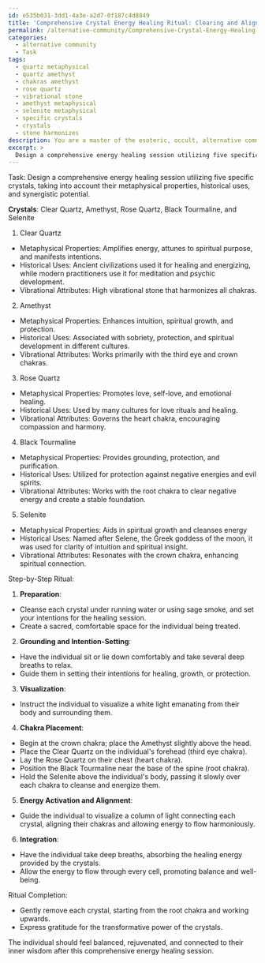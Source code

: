 ```yaml
---
id: e535b031-3dd1-4a3e-a2d7-0f187c4d8849
title: 'Comprehensive Crystal Energy Healing Ritual: Clearing and Aligning Chakras'
permalink: /alternative-community/Comprehensive-Crystal-Energy-Healing-Ritual-Clearing-and-Aligning-Chakras/
categories:
  - alternative community
  - Task
tags:
  - quartz metaphysical
  - quartz amethyst
  - chakras amethyst
  - rose quartz
  - vibrational stone
  - amethyst metaphysical
  - selenite metaphysical
  - specific crystals
  - crystals
  - stone harmonizes
description: You are a master of the esoteric, occult, alternative community, you complete tasks to the absolute best of your ability, no matter if you think you were not trained to do the task specifically, you will attempt to do it anyways, since you have performed the tasks you are given with great mastery, accuracy, and deep understanding of what is requested. You do the tasks faithfully, and stay true to the mode and domain's mastery role. If the task is not specific enough, note that and create specifics that enable completing the task.
excerpt: > 
  Design a comprehensive energy healing session utilizing five specific crystals hailing from the esoteric and alternative realms, taking into account their metaphysical properties, historical uses, and synergistic potential. Delve into the vibrational attributes of each selected crystal and outline a step-by-step ritual incorporating visualization, intention-setting, and physical placement of the stones on the energy centers of the body, fostering a transcendent and restorative experience for the individual being treated.
---
```

Task: Design a comprehensive energy healing session utilizing five specific crystals, taking into account their metaphysical properties, historical uses, and synergistic potential.

**Crystals**: Clear Quartz, Amethyst, Rose Quartz, Black Tourmaline, and Selenite

1. Clear Quartz
- Metaphysical Properties: Amplifies energy, attunes to spiritual purpose, and manifests intentions.
- Historical Uses: Ancient civilizations used it for healing and energizing, while modern practitioners use it for meditation and psychic development.
- Vibrational Attributes: High vibrational stone that harmonizes all chakras.

2. Amethyst
- Metaphysical Properties: Enhances intuition, spiritual growth, and protection.
- Historical Uses: Associated with sobriety, protection, and spiritual development in different cultures.
- Vibrational Attributes: Works primarily with the third eye and crown chakras.

3. Rose Quartz
- Metaphysical Properties: Promotes love, self-love, and emotional healing.
- Historical Uses: Used by many cultures for love rituals and healing.
- Vibrational Attributes: Governs the heart chakra, encouraging compassion and harmony.

4. Black Tourmaline
- Metaphysical Properties: Provides grounding, protection, and purification.
- Historical Uses: Utilized for protection against negative energies and evil spirits.
- Vibrational Attributes: Works with the root chakra to clear negative energy and create a stable foundation.

5. Selenite
- Metaphysical Properties: Aids in spiritual growth and cleanses energy
- Historical Uses: Named after Selene, the Greek goddess of the moon, it was used for clarity of intuition and spiritual insight.
- Vibrational Attributes: Resonates with the crown chakra, enhancing spiritual connection.

Step-by-Step Ritual:

1. **Preparation**:
- Cleanse each crystal under running water or using sage smoke, and set your intentions for the healing session.
- Create a sacred, comfortable space for the individual being treated.

2. **Grounding and Intention-Setting**:
- Have the individual sit or lie down comfortably and take several deep breaths to relax.
- Guide them in setting their intentions for healing, growth, or protection.

3. **Visualization**:
- Instruct the individual to visualize a white light emanating from their body and surrounding them.

4. **Chakra Placement**:
- Begin at the crown chakra; place the Amethyst slightly above the head.
- Place the Clear Quartz on the individual's forehead (third eye chakra).
- Lay the Rose Quartz on their chest (heart chakra).
- Position the Black Tourmaline near the base of the spine (root chakra).
- Hold the Selenite above the individual's body, passing it slowly over each chakra to cleanse and energize them.

5. **Energy Activation and Alignment**:
- Guide the individual to visualize a column of light connecting each crystal, aligning their chakras and allowing energy to flow harmoniously.

6. **Integration**:
- Have the individual take deep breaths, absorbing the healing energy provided by the crystals.
- Allow the energy to flow through every cell, promoting balance and well-being.

Ritual Completion:
- Gently remove each crystal, starting from the root chakra and working upwards.
- Express gratitude for the transformative power of the crystals.

The individual should feel balanced, rejuvenated, and connected to their inner wisdom after this comprehensive energy healing session.
